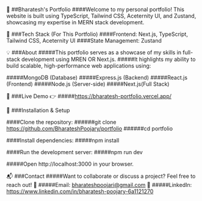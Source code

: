 🌟 ##Bharatesh's Portfolio
####Welcome to my personal portfolio! This website is built using TypeScript, Tailwind CSS, Aceternity UI, and Zustand, showcasing my expertise in MERN stack development.

🚀 ###Tech Stack (For This Portfolio)
####Frontend: Next.js, TypeScript, Tailwind CSS, Aceternity UI
####State Management: Zustand

💡 ###About
#####This portfolio serves as a showcase of my skills in full-stack development using MREN OR Next.js.
#####It highlights my ability to build scalable, high-performance web applications using:

#####MongoDB (Database)
#####Express.js (Backend)
#####React.js (Frontend)
#####Node.js (Server-side)
#####Next.js(Full Stack)

🔗 ###Live Demo
👉 #####https://bharatesh-portfolio.vercel.app/

📁 ###Installation & Setup

####Clone the repository:
######git clone https://github.com/BharateshPoojary/portfolio
######cd portfolio

####Install dependencies:
#####npm install

####Run the development server:
#####npm run dev

#####Open http://localhost:3000 in your browser.

📬 ###Contact
#####Want to collaborate or discuss a project? Feel free to reach out!
📧 #####Email: bharateshpoojari@gmail.com
💼 #####LinkedIn: https://www.linkedin.com/in/bharatesh-poojary-6a1121270
